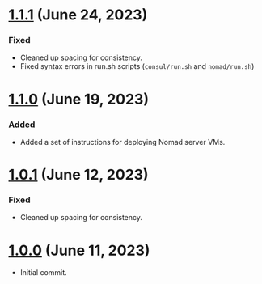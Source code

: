 # [1.1.1] (June 24, 2023)

### Fixed

- Cleaned up spacing for consistency.
- Fixed syntax errors in run.sh scripts 
  (`consul/run.sh` and `nomad/run.sh`)

# [1.1.0] (June 19, 2023)

### Added

- Added a set of instructions for deploying Nomad server VMs.

# [1.0.1] (June 12, 2023)

### Fixed

- Cleaned up spacing for consistency.

# [1.0.0] (June 11, 2023)

- Initial commit.

[1.1.1]: https://github.com/aco950/terraform/releases/tag/v1.1.1
[1.1.0]: https://github.com/aco950/terraform/releases/tag/v1.1.0
[1.0.1]: https://github.com/aco950/terraform/releases/tag/v1.0.1
[1.0.0]: https://github.com/aco950/terraform/releases/tag/v1.0.0

